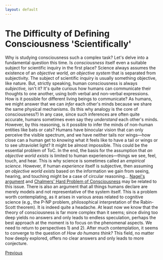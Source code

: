 ```yaml
---
layout: default
---
```


# The Difficulty of Defining Consciousness 'Scientifically'
Why is studying consciousness such a complex task? Let's delve into a fundamental question this time. Is *consciousness* itself even a suitable subject for scientific inquiry in the first place? Science always assumes the existence of an *objective world, an objective system* that is separated from subjectivity. The subject of scientific inquiry is usually something objective, like nature. But, strictly speaking, human consciousness is always *subjective,* isn't it?
It's quite curious how humans can communicate their thoughts to one another, using both verbal and non-verbal expressions. How is it possible for different living beings to communicate? As humans, we might answer that we can *infer* each other's minds because we share the same physical mechanisms. (Is this why analogy is the core of consciousness?) In any case, since such inferences are often quite accurate, humans sometimes even say they *understand* each other's minds. However, by this reasoning, is it possible to infer the minds of non-human entities like bats or cats? Humans have binocular vision that can only perceive the visible spectrum, and we have neither tails nor wings—how close can a human get to *knowing* what it feels like to have a tail or wings or to see ultraviolet light? It might be almost impossible.
This could be the essential problem of ToC. In the end, the basis for the assumption that *an objective world exists* is limited to human experiences—things we see, feel, touch, and hear. This is why science is sometimes called an *empirical science.* However, if human *experience* itself is subjective, then assuming *an objective world exists* based on the information we gain from seeing, hearing, and touching might be a case of circular reasoning... [Nagel's argument](https://www.jstor.org/stable/2183914?origin=crossref) and [Chalmers' Hard Problem of Consciousness](http://www.newforestcentre.info/uploads/7/5/7/2/7572906/chalmers_-_the_conscious_mind__1996_.pdf) may be related to this issue.
There is also an argument that all things humans declare are merely models and not representative of the system itself. This is a problem worth contemplating, as it arises in various areas related to cognitive science (e.g., the P-NP problem, philosophical interpretation of the Rabin-Scott theorem). It is indeed quite a headache.
At least now we know that the theory of consciousness is far more complex than it seems; since diving too deep yields no answers and only leads to endless speculation, perhaps the best approach at the moment is to focus on the phenomenal aspects. We need to return to perspectives 1\) and 2\). After much contemplation, it seems to converge to the question of *How do humans think?*
This field, no matter how deeply explored, offers no clear answers and only leads to more conjecture.

<div class="pagination">
  <a href="{{ 'P/mind/mind_content.html' | relative_url }}" class="prev-button">Previous</a>
</div>